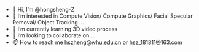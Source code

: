 - 👋 Hi, I’m @hongsheng-Z
- 👀 I’m interested in Compute Vision/ Compute Graphics/ Facial Specular Removal/ Object Tracking ...
- 🌱 I’m currently learning 3D video process
- 💞️ I’m looking to collaborate on ...
- 📫 How to reach me hszheng@whu.edu.cn or hsz_181811@163.com

<!---
hongsheng-Z/hongsheng-Z is a ✨ special ✨ repository because its `README.md` (this file) appears on your GitHub profile.
You can click the Preview link to take a look at your changes.
--->
